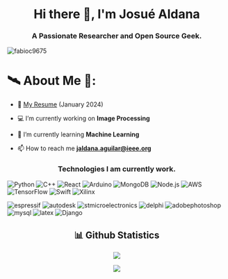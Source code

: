 <h1 align="center">Hi there 👋, I'm Josué Aldana</h1>
<h3 align="center">A Passionate Researcher and Open Source Geek.</h3>
 <img src="https://komarev.com/ghpvc/?username=fabioc9675" alt="fabioc9675" /> 
<p align="center">

# 🛰️ About Me 🔭:

-   📃 [My Resume](./ResearcherCV.pdf) (January 2024)

-   💻 I’m currently working on **Image Processing**

-   🌱 I’m currently learning **Machine Learning**

-   📫 How to reach me **jaldana.aguilar@ieee.org**

<h3 align="center">Technologies I am currently work.</h3>

![Python](https://img.shields.io/badge/-Python-000?&logo=Python) ![C++](https://img.shields.io/badge/-\-000?&logo=cplusplus) ![React](https://img.shields.io/badge/-React-000?&logo=React) ![Arduino](https://img.shields.io/badge/-Arduino-000?&logo=Arduino) ![MongoDB](https://img.shields.io/badge/-MongoDB-000?&logo=MongoDB) ![Node.js](https://img.shields.io/badge/-Node.js-000?&logo=node.js) ![AWS](https://img.shields.io/badge/-AWS-000?&logo=Amazon-AWS&logoColor=F90) ![TensorFlow](https://img.shields.io/badge/-TensorFlow-000?&logo=TensorFlow) ![Swift](https://img.shields.io/badge/-Altium%20Designer-000?&logo=altiumdesigner) ![Xilinx](https://img.shields.io/badge/-Xilinx-000?&logo=xilinx)

![espressif](https://img.shields.io/badge/-Espressif-000?&logo=espressif) ![autodesk](https://img.shields.io/badge/-Autodesk-000?&logo=autodesk) ![stmicroelectronics](https://img.shields.io/badge/-STMicroelectronics-000?&logo=stmicroelectronics) ![delphi](https://img.shields.io/badge/-Delphi-000?&logo=delphi) ![adobephotoshop](https://img.shields.io/badge/-Adobe%20Photoshop-000?&logo=adobephotoshop) ![mysql](https://img.shields.io/badge/-MySQL-000?&logo=mysql) ![latex](https://img.shields.io/badge/-LaTeX-000?&logo=latex) ![Django](https://img.shields.io/badge/-Django-000?&logo=django) 

 
</p>

<h2 align="center">📊 Github Statistics </h2>
<p align="center">
 <a href="https://git.io/streak-stats">
    <img src="http://github-readme-streak-stats.herokuapp.com?user=aj23a&theme=react&background=0d1117&border=666">
  </a>
</p>

<p align="center"> <img src="https://github-readme-stats.vercel.app/api/top-langs/?username=aj23a&layout=compact&theme=tokyonight&custom_title=Top%20Languages">  </p>
